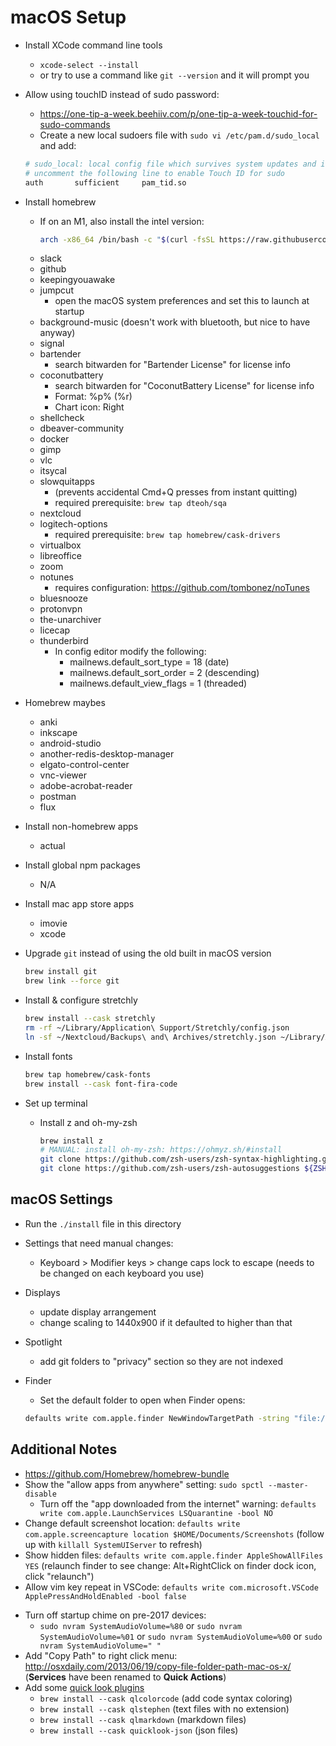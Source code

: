 # macOS Setup

- Install XCode command line tools
    - `xcode-select --install`
    - or try to use a command like `git --version` and it will prompt you

- Allow using touchID instead of sudo password:
    - https://one-tip-a-week.beehiiv.com/p/one-tip-a-week-touchid-for-sudo-commands
    - Create a new local sudoers file with `sudo vi /etc/pam.d/sudo_local` and add:

    ```sh
    # sudo_local: local config file which survives system updates and is included for sudo
    # uncomment the following line to enable Touch ID for sudo
    auth       sufficient     pam_tid.so
    ```

- Install homebrew
    - If on an M1, also install the intel version:

        ```sh
        arch -x86_64 /bin/bash -c "$(curl -fsSL https://raw.githubusercontent.com/Homebrew/install/master/install.sh)"
        ```
    <!--
        These ones are better to install manually:
            - warp
            - visual-studio-code (make sure to use the arm64 version if needed)
            - browsers
                - firefox
                - google-chrome
                - microsoft-edge
            - spotify
    -->
    - slack
    - github
    - keepingyouawake
    - jumpcut
        - open the macOS system preferences and set this to launch at startup
    - background-music (doesn't work with bluetooth, but nice to have anyway)
    - signal
    - bartender
        - search bitwarden for "Bartender License" for license info
    - coconutbattery
        - search bitwarden for "CoconutBattery License" for license info
        - Format: %p% (%r)
        - Chart icon: Right
    - shellcheck
    - dbeaver-community
    - docker
    - gimp
    - vlc
    - itsycal
    - slowquitapps
        - (prevents accidental Cmd+Q presses from instant quitting)
        - required prerequisite: `brew tap dteoh/sqa`
    - nextcloud
    - logitech-options
        - required prerequisite: `brew tap homebrew/cask-drivers`
    - virtualbox
    - libreoffice
    - zoom
    - notunes
        - requires configuration: https://github.com/tombonez/noTunes
    - bluesnooze
    - protonvpn
    - the-unarchiver
    - licecap
    - thunderbird
        - In config editor modify the following:
            - mailnews.default_sort_type = 18 (date)
            - mailnews.default_sort_order = 2 (descending)
            - mailnews.default_view_flags = 1 (threaded)

- Homebrew maybes
    - anki
    - inkscape
    - android-studio
    - another-redis-desktop-manager
    - elgato-control-center
    - vnc-viewer
    - adobe-acrobat-reader
    - postman
    - flux

- Install non-homebrew apps
    - actual

- Install global npm packages
    - N/A

- Install mac app store apps
    - imovie
    - xcode

- Upgrade `git` instead of using the old built in macOS version

    ```sh
    brew install git
    brew link --force git
    ```

- Install & configure stretchly

    ```sh
    brew install --cask stretchly
    rm -rf ~/Library/Application\ Support/Stretchly/config.json
    ln -sf ~/Nextcloud/Backups\ and\ Archives/stretchly.json ~/Library/Application\ Support/Stretchly/config.json
    ```

- Install fonts

    ```sh
    brew tap homebrew/cask-fonts
    brew install --cask font-fira-code
    ```

- Set up terminal
    - Install z and oh-my-zsh

        ```sh
        brew install z
        # MANUAL: install oh-my-zsh: https://ohmyz.sh/#install
        git clone https://github.com/zsh-users/zsh-syntax-highlighting.git ${ZSH_CUSTOM:-~/.oh-my-zsh/custom}/plugins/zsh-syntax-highlighting
        git clone https://github.com/zsh-users/zsh-autosuggestions ${ZSH_CUSTOM:-~/.oh-my-zsh/custom}/plugins/zsh-autosuggestions
        ```

## macOS Settings

- Run the `./install` file in this directory
- Settings that need manual changes:
    - Keyboard > Modifier keys > change caps lock to escape (needs to be changed on each keyboard you use)
- Displays
    - update display arrangement
    - change scaling to 1440x900 if it defaulted to higher than that
- Spotlight
    - add git folders to "privacy" section so they are not indexed
- Finder
    - Set the default folder to open when Finder opens:

    ```sh
    defaults write com.apple.finder NewWindowTargetPath -string "file://${HOME}/"
    ```

## Additional Notes

- <https://github.com/Homebrew/homebrew-bundle>
- Show the "allow apps from anywhere" setting: `sudo spctl --master-disable`
    - Turn off the "app downloaded from the internet" warning: `defaults write com.apple.LaunchServices LSQuarantine -bool NO`
- Change default screenshot location: `defaults write com.apple.screencapture location $HOME/Documents/Screenshots` (follow up with `killall SystemUIServer` to refresh)
- Show hidden files: `defaults write com.apple.finder AppleShowAllFiles YES` (relaunch finder to see change: Alt+RightClick on finder dock icon, click "relaunch")
- Allow vim key repeat in VSCode: `defaults write com.microsoft.VSCode ApplePressAndHoldEnabled -bool false`

<!--
- Remove all default dock items: `defaults delete com.apple.dock persistent-apps` (follow it up with `killall dock` to refresh)
- Show file extensions: `defaults write NSGlobalDomain AppleShowAllExtensions -bool true` (follow it up with `killall Finder` to refresh)
- Set textedit to plain text: `defaults write com.apple.TextEdit RichText -int 0`
- Freeze virtual desktop locations instead of reordering based on use: `defaults write com.apple.dock mru-spaces -bool false`
- Turn off 2-finger swipe between browser pages: `defaults write com.google.Chrome.plist AppleEnableSwipeNavigateWithScrolls -bool FALSE`
- Add message to login screen: `sudo defaults write /Library/Preferences/com.apple.loginwindow LoginwindowText "Your Message"`
- Expand the save/print dialogs:
    ```bash
    defaults write NSGlobalDomain NSNavPanelExpandedStateForSaveMode -bool true
    defaults write NSGlobalDomain NSNavPanelExpandedStateForSaveMode2 -bool true
    defaults write NSGlobalDomain PMPrintingExpandedStateForPrint -bool true
    defaults write NSGlobalDomain PMPrintingExpandedStateForPrint2 -bool true
    ```
-->

- Turn off startup chime on pre-2017 devices:
    - `sudo nvram SystemAudioVolume=%80` or `sudo nvram SystemAudioVolume=%01` or `sudo nvram SystemAudioVolume=%00` or `sudo nvram SystemAudioVolume=" "`
- Add "Copy Path" to right click menu: <http://osxdaily.com/2013/06/19/copy-file-folder-path-mac-os-x/> (**Services** have been renamed to **Quick Actions**)
- Add some [quick look plugins](https://github.com/sindresorhus/quick-look-plugins)
    - `brew install --cask qlcolorcode` (add code syntax coloring)
    - `brew install --cask qlstephen` (text files with no extension)
    - `brew install --cask qlmarkdown` (markdown files)
    - `brew install --cask quicklook-json` (json files)
